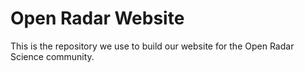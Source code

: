 # Open Radar Website
This is the repository we use to build our website for the Open Radar Science community.
